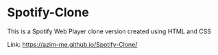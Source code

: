 # Spotify-Clone
This is a Spotify Web Player clone version created using HTML and CSS

Link: https://azim-me.github.io/Spotify-Clone/
